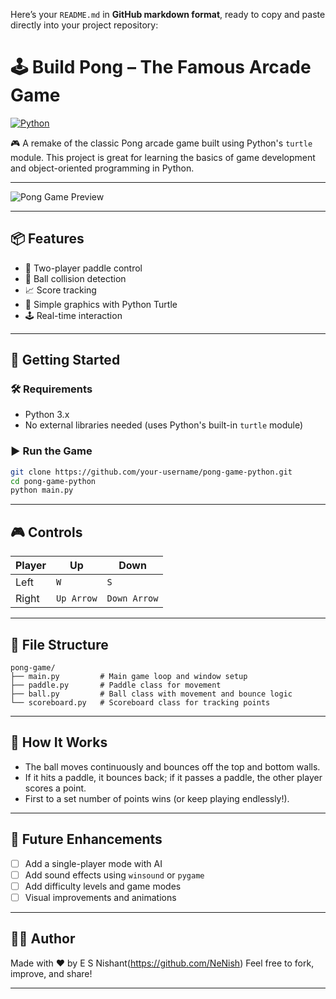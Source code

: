 Here’s your `README.md` in **GitHub markdown format**, ready to copy and paste directly into your project repository:


# 🕹️ Build Pong – The Famous Arcade Game

[![Python](https://img.shields.io/badge/Python-3.x-blue?logo=python)](https://www.python.org/)

🎮 A remake of the classic Pong arcade game built using Python's `turtle` module. This project is great for learning the basics of game development and object-oriented programming in Python.

---


![Pong Game Preview](https://user-images.githubusercontent.com/NeNish/pong_game_demo.png)

---

## 📦 Features

- 🧱 Two-player paddle control
- 🏓 Ball collision detection
- 📈 Score tracking
- 🐢 Simple graphics with Python Turtle
- 🕹️ Real-time interaction

---

## 🚀 Getting Started

### 🛠 Requirements

- Python 3.x  
- No external libraries needed (uses Python's built-in `turtle` module)

### ▶️ Run the Game

```bash
git clone https://github.com/your-username/pong-game-python.git
cd pong-game-python
python main.py
````

---

## 🎮 Controls

| Player | Up         | Down         |
| ------ | ---------- | ------------ |
| Left   | `W`        | `S`          |
| Right  | `Up Arrow` | `Down Arrow` |

---

## 📁 File Structure

```
pong-game/
├── main.py         # Main game loop and window setup
├── paddle.py       # Paddle class for movement
├── ball.py         # Ball class with movement and bounce logic
└── scoreboard.py   # Scoreboard class for tracking points
```

---

## 🧠 How It Works

* The ball moves continuously and bounces off the top and bottom walls.
* If it hits a paddle, it bounces back; if it passes a paddle, the other player scores a point.
* First to a set number of points wins (or keep playing endlessly!).

---

## 🧰 Future Enhancements

* [ ] Add a single-player mode with AI
* [ ] Add sound effects using `winsound` or `pygame`
* [ ] Add difficulty levels and game modes
* [ ] Visual improvements and animations

---

## 👨‍💻 Author

Made with ❤️ by E S Nishant(https://github.com/NeNish)
Feel free to fork, improve, and share!

---

